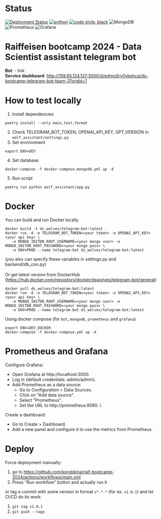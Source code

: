 # Status 
[![Deployment Status](https://github.com/korobkina/raif-bootcamp-2024/actions/workflows/main.yml/badge.svg)](https://github.com/korobkina/raif-bootcamp-2024/actions/workflows/main.yml) [![python](https://img.shields.io/badge/Python-3.9-3776AB.svg?style=flat&logo=python&logoColor=white)](https://www.python.org) [![code style: black](https://img.shields.io/badge/code%20style-black-000000.svg)](https://github.com/psf/black) ![MongoDB](https://img.shields.io/badge/database-MongoDB-green) ![Prometheus](https://img.shields.io/badge/monitoring-Prometheus-orange) ![Grafana](https://img.shields.io/badge/monitoring-Grafana-blue)


# Raiffeisen bootcamp 2024 - Data Scientist assistant telegram bot

**Bot**: - link \
**Service dashboard**: http://159.65.124.137:3000/d/edmo0ry0ykphca/ds-bootcamp-telegram-bot-team-3?orgId=1 


# How to test locally
1. Install dependencies
```
poetry install --only main,test,format
```
2. Check TELEGRAM_BOT_TOKEN, OPENAI_API_KEY, GPT_VERSION in `wolf_assistant/settings.py`
3. Set environment 
```
export ENV=DEV
```
4. Set database
```
docker-compose -f docker-compose.mongodb.yml up -d
```
5. Run script
```
poetry run python wolf_assistant/app.py
```


# Docker
You can build and run Docker locally 
```
docker build -t ds_wolves/telegram-bot:latest .
docker run -d -e TELEGRAM_BOT_TOKEN=<your token> -e OPENAI_API_KEY=<your api key> \
   -e MONGO_INITDB_ROOT_USERNAME=<your mongo user> -e MONGO_INITDB_ROOT_PASSWORD=<your mongo pass> \
   -e ENV=PROD --name telegram-bot ds_wolves/telegram-bot:latest
```
(you also can specify these variables in settings.py and backend/db_con.py) \
\
Or get latest version from DockerHub (https://hub.docker.com/repository/docker/dswolves/telegram-bot/general)
```
docker pull ds_wolves/telegram-bot:latest
docker run -d -e TELEGRAM_BOT_TOKEN=<your token> -e OPENAI_API_KEY=<your api key> \
   -e MONGO_INITDB_ROOT_USERNAME=<your mongo user> -e MONGO_INITDB_ROOT_PASSWORD=<your mongo pass> \
   -e ENV=PROD --name telegram-bot ds_wolves/telegram-bot:latest
```

Using docker compose (for `bot`, `mongodb`, `prometheus` and `grafana`)
```
export ENV=DEV_DOCKER
docker-compose -f docker-compose.yml up -d
```
# Prometheus and Grafana

Configure Grafana:
- Open Grafana at http://localhost:3000.
- Log in (default credentials: admin/admin).
- Add Prometheus as a data source:
  - Go to Configuration > Data Sources.
  - Click on "Add data source".
  - Select "Prometheus".
  - Set the URL to http://prometheus:9090. \

Create a dashboard:
- Go to Create > Dashboard.
- Add a new panel and configure it to use the metrics from Prometheus.


# Deploy

Force deployment manually:
1. go to https://github.com/korobkina/raif-bootcamp-2024/actions/workflows/main.yml
2. Press "Run workflow" button and actually run it

or tag a commit with some version in format `v*.*.*` (for ex. `v1.0.1`) and let CI/CD do its work:
1. `git tag v1.0.1`
2. `git push --tags`
